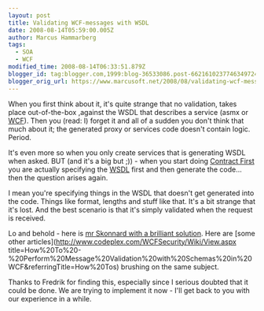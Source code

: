 ```yaml
---
layout: post
title: Validating WCF-messages with WSDL
date: 2008-08-14T05:59:00.005Z
author: Marcus Hammarberg
tags:
  - SOA
  - WCF
modified_time: 2008-08-14T06:33:51.879Z
blogger_id: tag:blogger.com,1999:blog-36533086.post-6621610237746349724
blogger_orig_url: https://www.marcusoft.net/2008/08/validating-wcf-messages-with-wsdl.html
---
```


When you first think about it, it's quite strange that no validation, takes place out-of-the-box ,against the WSDL that describes a service (asmx or [WCF](http://en.wikipedia.org/wiki/Windows_Communication_Foundation)). Then you (read: I) forget it and all of a sudden you don't think that much about it; the generated proxy or services code doesn't contain logic. Period.

It's even more so when you only create services that is generating WSDL when asked. BUT (and it's a big but ;)) - when you start doing [Contract First](http://en.wikipedia.org/wiki/Design_by_contract) you are actually specifying the [WSDL](http://en.wikipedia.org/wiki/Web_Services_Description_Language) first and then generate the code... then the question arises again.

I mean you're specifying things in the WSDL that doesn't get generated into the code. Things like format, lengths and stuff like that. It's a bit strange that it's lost. And the best scenario is that it's simply validated when the request is received.

Lo and behold - here is [mr Skonnard with a brilliant solution](http://www.pluralsight.com/community/blogs/aaron/archive/2006/04/20/22181.aspx). Here are [some other articles](<http://www.codeplex.com/WCFSecurity/Wiki/View.aspx> title=How%20To%20-%20Perform%20Message%20Validation%20with%20Schemas%20in%20WCF&referringTitle=How%20Tos) brushing on the same subject.

Thanks to Fredrik for finding this, especially since I serious doubted that it could be done. We are trying to implement it now - I'll get back to you with our experience in a while.
